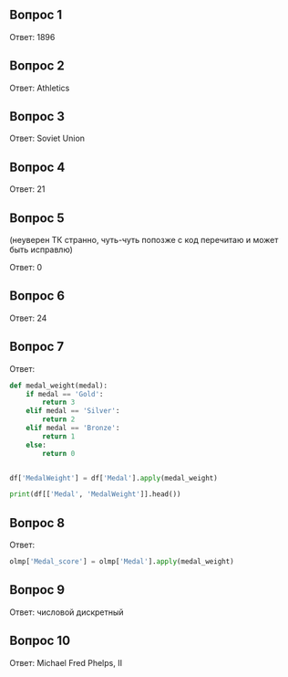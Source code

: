 ## Вопрос 1

Ответ: 1896

## Вопрос 2

Ответ: Athletics

## Вопрос 3

Ответ: Soviet Union

## Вопрос 4

Ответ: 21

## Вопрос 5

(неуверен ТК странно, чуть-чуть попозже с код перечитаю и может быть исправлю)

Ответ: 0

## Вопрос 6

Ответ: 24

## Вопрос 7

Ответ:

```python
def medal_weight(medal):
	if medal == 'Gold':
		return 3
	elif medal == 'Silver':
		return 2
	elif medal == 'Bronze':
		return 1
	else:
		return 0


df['MedalWeight'] = df['Medal'].apply(medal_weight)

print(df[['Medal', 'MedalWeight']].head())
```

## Вопрос 8

Ответ:

```python
olmp['Medal_score'] = olmp['Medal'].apply(medal_weight)
```

## Вопрос 9

Ответ: числовой дискретный

## Вопрос 10

Ответ: Michael Fred Phelps, II